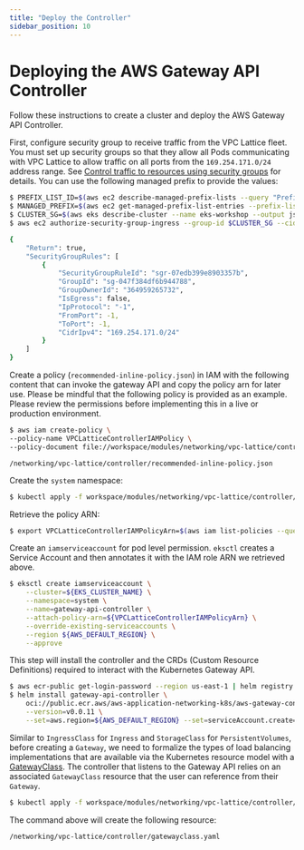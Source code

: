 ```yaml
---
title: "Deploy the Controller"
sidebar_position: 10
---
```


# Deploying the AWS Gateway API Controller

Follow these instructions to create a cluster and deploy the AWS Gateway API Controller.

First, configure security group to receive traffic from the VPC Lattice fleet. You must set up security groups so that they allow all Pods communicating with VPC Lattice to allow traffic on all ports from the `169.254.171.0/24` address range. See [Control traffic to resources using security groups](https://docs.aws.amazon.com/vpc/latest/userguide/VPC_SecurityGroups.html) for details. You can use the following managed prefix to provide the values:

```bash
$ PREFIX_LIST_ID=$(aws ec2 describe-managed-prefix-lists --query "PrefixLists[?PrefixListName=="\'com.amazonaws.$AWS_DEFAULT_REGION.vpc-lattice\'"].PrefixListId" | jq --raw-output .[])
$ MANAGED_PREFIX=$(aws ec2 get-managed-prefix-list-entries --prefix-list-id $PREFIX_LIST_ID --output json  | jq -r '.Entries[0].Cidr')
$ CLUSTER_SG=$(aws eks describe-cluster --name eks-workshop --output json| jq -r '.cluster.resourcesVpcConfig.clusterSecurityGroupId')
$ aws ec2 authorize-security-group-ingress --group-id $CLUSTER_SG --cidr $MANAGED_PREFIX --protocol -1

{
    "Return": true,
    "SecurityGroupRules": [
        {
            "SecurityGroupRuleId": "sgr-07edb399e8903357b",
            "GroupId": "sg-047f384df6b944788",
            "GroupOwnerId": "364959265732",
            "IsEgress": false,
            "IpProtocol": "-1",
            "FromPort": -1,
            "ToPort": -1,
            "CidrIpv4": "169.254.171.0/24"
        }
    ]
}
```

Create a policy (`recommended-inline-policy.json`) in IAM with the following content that can invoke the gateway API and copy the policy arn for later use. Please be mindful that the following policy is provided as an example. Please review the permissions before implementing this in a live or production environment. 

```bash
$ aws iam create-policy \
--policy-name VPCLatticeControllerIAMPolicy \
--policy-document file://workspace/modules/networking/vpc-lattice/controller/recommended-inline-policy.json
```

```file
/networking/vpc-lattice/controller/recommended-inline-policy.json
```

Create the `system` namespace:

```bash
$ kubectl apply -f workspace/modules/networking/vpc-lattice/controller/deploy-namesystem.yaml
```

Retrieve the policy ARN:

```bash
$ export VPCLatticeControllerIAMPolicyArn=$(aws iam list-policies --query 'Policies[?PolicyName==`VPCLatticeControllerIAMPolicy`].Arn' --output text)
```

Create an `iamserviceaccount` for pod level permission. `eksctl` creates a Service Account and then annotates it with the IAM role ARN we retrieved above.

```bash
$ eksctl create iamserviceaccount \
    --cluster=${EKS_CLUSTER_NAME} \
    --namespace=system \
    --name=gateway-api-controller \
    --attach-policy-arn=${VPCLatticeControllerIAMPolicyArn} \
    --override-existing-serviceaccounts \
    --region ${AWS_DEFAULT_REGION} \
    --approve
```

This step will install the controller and the CRDs (Custom Resource Definitions) required to interact with the Kubernetes Gateway API.
      
```bash
$ aws ecr-public get-login-password --region us-east-1 | helm registry login --username AWS --password-stdin public.ecr.aws
$ helm install gateway-api-controller \
    oci://public.ecr.aws/aws-application-networking-k8s/aws-gateway-controller-chart\
    --version=v0.0.11 \
    --set=aws.region=${AWS_DEFAULT_REGION} --set=serviceAccount.create=false --namespace system
```

Similar to `IngressClass` for `Ingress` and `StorageClass` for `PersistentVolumes`, before creating a `Gateway`, we need to formalize the types of load balancing implementations that are available via the Kubernetes resource model with a [GatewayClass](https://gateway-api.sigs.k8s.io/concepts/api-overview/#gatewayclass). The controller that listens to the Gateway API relies on an associated `GatewayClass` resource that the user can reference from their `Gateway`.

```bash
$ kubectl apply -f workspace/modules/networking/vpc-lattice/controller/gatewayclass.yaml
```

The command above will create the following resource:

```file
/networking/vpc-lattice/controller/gatewayclass.yaml
```
